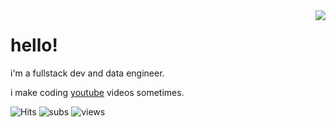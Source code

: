 <img align='right' src="https://lanyard-profile-readme.vercel.app/api/315850603396071424">

# hello! 

i'm a fullstack dev and data engineer. 

i make coding [youtube](https://www.youtube.com/c/Niconiconii) videos sometimes.

![Hits](https://hits-app.vercel.app/hits?url=https%3A%2F%2Fgithub.com%2F3chospirits)
![subs](https://img.shields.io/youtube/channel/subscribers/UCH-NXU_A3HmisP1cM1rkm6Q?color=ff0000&style=plastic)
![views](https://img.shields.io/youtube/channel/views/UCH-NXU_A3HmisP1cM1rkm6Q?style=plastic&color=ff0000)
